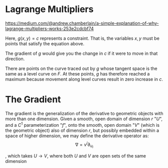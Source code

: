# Lagrange Multipliers
https://medium.com/@andrew.chamberlain/a-simple-explanation-of-why-lagrange-multipliers-works-253e2cdcbf74

Here, $g(x,y)=c$ represents a constraint. That is, the variables $x,y$ must be points that satisfy the equation above.

The gradient of $g$ would give you the change in $c$ if it were to move in that direction.

There are points on the curve traced out by $g$ whose tangent space is the same as a level curve on $F$. At these points, $g$ has therefore reached a maximum because movement along level curves result in zero increase in $c$.

# The Gradient
The gradient is the generalization of the derivative to geometric objects with more than one dimension. 
Given a smooth, open domain of dimension $r$ "$U$", and a $C^1$ parameterization "$f$", onto the smooth, open domain "$V$" (which is the geometric object) also of dimension $r$, but possibly embedded within a space of higher dimension, we may define the derivative operator as:$$\nabla =v^i\partial_{u_{i}}$$



, which takes $U \to V$, where both $U$ and $V$ are open sets of the same dimension